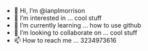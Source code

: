 - 👋 Hi, I’m @ianplmorrison
- 👀 I’m interested in ... cool stuff
- 🌱 I’m currently learning ... how to use github
- 💞️ I’m looking to collaborate on ... cool stuff
- 📫 How to reach me ... 3234973616

<!---
ianplmorrison/ianplmorrison is a ✨ special ✨ repository because its `README.md` (this file) appears on your GitHub profile.
You can click the Preview link to take a look at your changes.
--->
